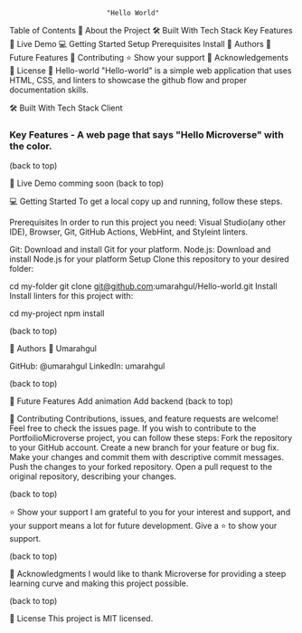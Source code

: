                             "Hello World"
 
 Table of Contents
📖 About the Project
🛠 Built With
Tech Stack
Key Features
🚀 Live Demo
💻 Getting Started
Setup
Prerequisites
Install
👥 Authors
🔭 Future Features
🤝 Contributing
⭐️ Show your support
🙏 Acknowledgements
📝 License
📖 Hello-world
"Hello-world" is a simple web application that uses HTML, CSS, and linters to showcase the github flow and proper documentation skills.

🛠 Built With
Tech Stack
Client
### Key Features - A web page that says "Hello Microverse" with the color.
(back to top)

🚀 Live Demo
comming soon
(back to top)

💻 Getting Started
To get a local copy up and running, follow these steps.

Prerequisites
In order to run this project you need: Visual Studio(any other IDE), Browser, Git, GitHub Actions, WebHint, and Styleint linters. 

Git: Download and install Git for your platform.
Node.js: Download and install Node.js for your platform
Setup
Clone this repository to your desired folder:

  cd my-folder
  git clone git@github.com:umarahgul/Hello-world.git
Install
Install linters for this project with:

  cd my-project
  npm install

(back to top)

👥 Authors
👤 Umarahgul

GitHub: @umarahgul LinkedIn: umarahgul

(back to top)

🔭 Future Features
 Add animation
 Add backend
(back to top)

🤝 Contributing
Contributions, issues, and feature requests are welcome! Feel free to check the issues page. If you wish to contribute to the PortfoilioMicroverse project, you can follow these steps: Fork the repository to your GitHub account. Create a new branch for your feature or bug fix. Make your changes and commit them with descriptive commit messages. Push the changes to your forked repository. Open a pull request to the original repository, describing your changes.

(back to top)

⭐️ Show your support
I am grateful to you for your interest and support, and your support means a lot for future development. Give a ⭐️ to show your support.

(back to top)

🙏 Acknowledgments
I would like to thank Microverse for providing a steep learning curve and making this project possible.

(back to top)

📝 License
This project is MIT licensed.